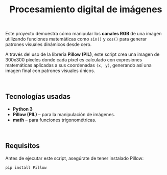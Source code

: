 <h1 align="center">Procesamiento digital de imágenes</h1>

<br>

Este proyecto demuestra cómo manipular los **canales RGB** de una imagen utilizando funciones matemáticas como `sin()` y `cos()` para generar patrones visuales dinámicos desde cero.

A través del uso de la librería **Pillow (PIL)**, este script crea una imagen de 300x300 píxeles donde cada píxel es calculado con expresiones matemáticas aplicadas a sus coordenadas `(x, y)`, generando así una imagen final con patrones visuales únicos.

<br>

##  Tecnologías usadas

* **Python 3**
* **Pillow (PIL)** – para la manipulación de imágenes.
* **math** – para funciones trigonométricas.

<br>

## Requisitos

Antes de ejecutar este script, asegúrate de tener instalado Pillow:

```bash
pip install Pillow
```
